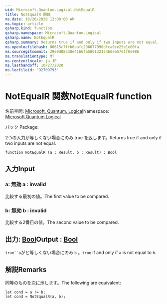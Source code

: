 ```yaml
---
uid: Microsoft.Quantum.Logical.NotEqualR
title: NotEqualR 関数
ms.date: 10/26/2020 12:00:00 AM
ms.topic: article
qsharp.kind: function
qsharp.namespace: Microsoft.Quantum.Logical
qsharp.name: NotEqualR
qsharp.summary: Returns true if and only if two inputs are not equal.
ms.openlocfilehash: 06615c7ffb6aafc296077990dfca0ce25e1e00fa
ms.sourcegitcommit: 29e0d88a30e4166fa580132124b0eb57e1f0e986
ms.translationtype: MT
ms.contentlocale: ja-JP
ms.lasthandoff: 10/27/2020
ms.locfileid: "92709793"
---
```

# <a name="notequalr-function"></a><span data-ttu-id="87232-102">NotEqualR 関数</span><span class="sxs-lookup"><span data-stu-id="87232-102">NotEqualR function</span></span>

<span data-ttu-id="87232-103">名前空間: [Microsoft. Quantum. Logical](xref:Microsoft.Quantum.Logical)</span><span class="sxs-lookup"><span data-stu-id="87232-103">Namespace: [Microsoft.Quantum.Logical](xref:Microsoft.Quantum.Logical)</span></span>

<span data-ttu-id="87232-104">パック [](https://nuget.org/packages/)</span><span class="sxs-lookup"><span data-stu-id="87232-104">Package: [](https://nuget.org/packages/)</span></span>


<span data-ttu-id="87232-105">2つの入力が等しくない場合にのみ true を返します。</span><span class="sxs-lookup"><span data-stu-id="87232-105">Returns true if and only if two inputs are not equal.</span></span>

```qsharp
function NotEqualR (a : Result, b : Result) : Bool
```


## <a name="input"></a><span data-ttu-id="87232-106">入力</span><span class="sxs-lookup"><span data-stu-id="87232-106">Input</span></span>

### <a name="a--__invalidresult__"></a><span data-ttu-id="87232-107">a: __無効 <Result>__</span><span class="sxs-lookup"><span data-stu-id="87232-107">a : __invalid<Result>__</span></span>

<span data-ttu-id="87232-108">比較する最初の値。</span><span class="sxs-lookup"><span data-stu-id="87232-108">The first value to be compared.</span></span>


### <a name="b--__invalidresult__"></a><span data-ttu-id="87232-109">b: __無効 <Result>__</span><span class="sxs-lookup"><span data-stu-id="87232-109">b : __invalid<Result>__</span></span>

<span data-ttu-id="87232-110">比較する2番目の値。</span><span class="sxs-lookup"><span data-stu-id="87232-110">The second value to be compared.</span></span>



## <a name="output--bool"></a><span data-ttu-id="87232-111">出力: [Bool](xref:microsoft.quantum.lang-ref.bool)</span><span class="sxs-lookup"><span data-stu-id="87232-111">Output : [Bool](xref:microsoft.quantum.lang-ref.bool)</span></span>

<span data-ttu-id="87232-112">`true``a`がと等しくない場合にのみ `b` 。</span><span class="sxs-lookup"><span data-stu-id="87232-112">`true` if and only if `a` is not equal to `b`.</span></span>

## <a name="remarks"></a><span data-ttu-id="87232-113">解説</span><span class="sxs-lookup"><span data-stu-id="87232-113">Remarks</span></span>

<span data-ttu-id="87232-114">同等のものを次に示します。</span><span class="sxs-lookup"><span data-stu-id="87232-114">The following are equivalent:</span></span>

```Q#
let cond = a != b;
let cond = NotEqualR(a, b);
```